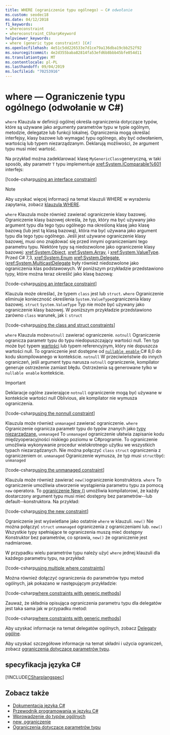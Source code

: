 ```yaml
---
title: WHERE (ograniczenie typu ogólnego) — C# odwołanie
ms.custom: seodec18
ms.date: 04/12/2018
f1_keywords:
- whereconstraint
- whereconstraint_CSharpKeyword
helpviewer_keywords:
- where (generic type constraint) [C#]
ms.openlocfilehash: 4e51c5dd226533e7d1ce79a136dba19cbb252f92
ms.sourcegitcommit: 4e2d355baba82814fa53efd6b8bbb45bfe054d11
ms.translationtype: MT
ms.contentlocale: pl-PL
ms.lasthandoff: 09/04/2019
ms.locfileid: "70253916"
---
```

# <a name="where-generic-type-constraint-c-reference"></a>where — Ograniczenie typu ogólnego (odwołanie w C#)

`where` Klauzula w definicji ogólnej określa ograniczenia dotyczące typów, które są używane jako argumenty parametrów typu w typie ogólnym, metodzie, delegatze lub funkcji lokalnej. Ograniczenia mogą określać interfejsy, klasy bazowe lub wymagać typu ogólnego, aby być odwołaniem, wartością lub typem niezarządzanym. Deklarują możliwości, że argument typu musi mieć wartość.

Na przykład można zadeklarować klasę `MyGenericClass`generyczną, w taki sposób, aby parametr `T` typu implementuje <xref:System.IComparable%601> interfejs:

[!code-csharp[using an interface constraint](~/samples/snippets/csharp/keywords/GenericWhereConstraints.cs#1)]

> [!NOTE]
> Aby uzyskać więcej informacji na temat klauzuli WHERE w wyrażeniu zapytania, zobacz [klauzula WHERE](where-clause.md).

`where` Klauzula może również zawierać ograniczenie klasy bazowej. Ograniczenie klasy bazowej określa, że typ, który ma być używany jako argument typu dla tego typu ogólnego ma określoną klasę jako klasę bazową (lub jest tą klasą bazową), która ma być używana jako argument typu dla tego typu ogólnego. Jeśli jest używane ograniczenie klasy bazowej, musi ono znajdować się przed innymi ograniczeniami tego parametru typu. Niektóre typy są niedozwolone jako ograniczenie klasy bazowej: <xref:System.Object>, <xref:System.Array>, i <xref:System.ValueType>. Przed C# 7,3, <xref:System.Enum> <xref:System.Delegate>, i<xref:System.MulticastDelegate> były również niedozwolone jako ograniczenia klas podstawowych. W poniższym przykładzie przedstawiono typy, które można teraz określić jako klasę bazową:

[!code-csharp[using an interface constraint](~/samples/snippets/csharp/keywords/GenericWhereConstraints.cs#2)]

Klauzula może określać, że typem `class` jest lub `struct`. `where` Ograniczenie eliminuje konieczność określenia `System.ValueType`ograniczenia klasy bazowej. `struct` `System.ValueType` Typ nie może być używany jako ograniczenie klasy bazowej. W poniższym przykładzie przedstawiono zarówno `class` warunek, jak i: `struct`

[!code-csharp[using the class and struct constraints](~/samples/snippets/csharp/keywords/GenericWhereConstraints.cs#3)]

`where` Klauzula może`notnull` zawierać ograniczenie. `notnull` Ograniczenie ogranicza parametr typu do typu niedopuszczający wartości null. Ten typ może być typem [wartości](struct.md) lub typem referencyjnym, który nie dopuszcza wartości null. To ograniczenie jest dostępne od [ `nullable enable` ](../../nullable-references.md#nullable-contexts) C# 8,0 do kodu skompilowanego w kontekście. `notnull` W przeciwieństwie do innych ograniczeń, jeśli argument typu narusza `notnull` ograniczenie, kompilator generuje ostrzeżenie zamiast błędu. Ostrzeżenia są generowane tylko w `nullable enable` kontekście. 

> [!IMPORTANT]
> Deklaracje ogólne zawierające `notnull` ograniczenie mogą być używane w kontekście wartości null Oblivious, ale kompilator nie wymusza ograniczenia.

[!code-csharp[using the nonnull constraint](~/samples/snippets/csharp/keywords/GenericWhereConstraints.cs#NotNull)]

Klauzula może również `unmanaged` zawierać ograniczenie. `where` Ograniczenie ogranicza parametr typu do typów znanych jako [typy niezarządzane.](../builtin-types/unmanaged-types.md) `unmanaged` To `unmanaged` ograniczenie ułatwia zapisanie kodu międzyoperacyjności niskiego poziomu w C#programie. To ograniczenie umożliwia wykonywanie procedur wielokrotnego użytku we wszystkich typach niezarządzanych. Nie można połączyć `class` `struct` ograniczenia z ograniczeniem or. `unmanaged` Ograniczenie wymusza, że typ musi `struct`być: `unmanaged`

[!code-csharp[using the unmanaged constraint](~/samples/snippets/csharp/keywords/GenericWhereConstraints.cs#4)]

Klauzula może również zawierać `new()`ograniczenie konstruktora. `where` To ograniczenie umożliwia utworzenie wystąpienia parametru typu za pomocą `new` operatora. To [ograniczenie New ()](new-constraint.md) umożliwia kompilatorowi, że każdy dostarczony argument typu musi mieć dostępny bez parametrów--lub default--konstruktora. Na przykład:

[!code-csharp[using the new constraint](~/samples/snippets/csharp/keywords/GenericWhereConstraints.cs#5)]

Ograniczenie jest wyświetlane jako ostatnie `where` w klauzuli. `new()` Nie można połączyć `struct` `unmanaged` ograniczenia z ograniczeniami lub. `new()` Wszystkie typy spełniające te ograniczenia muszą mieć dostępny Konstruktor bez parametrów, co sprawia, `new()` że ograniczenie jest nadmiarowe.

W przypadku wielu parametrów typu należy użyć `where` jednej klauzuli dla każdego parametru typu, na przykład:

[!code-csharp[using multiple where constraints](~/samples/snippets/csharp/keywords/GenericWhereConstraints.cs#6)]

Można również dołączyć ograniczenia do parametrów typu metod ogólnych, jak pokazano w następującym przykładzie:

[!code-csharp[where constraints with generic methods](~/samples/snippets/csharp/keywords/GenericWhereConstraints.cs#7)]

Zauważ, że składnia opisująca ograniczenia parametru typu dla delegatów jest taka sama jak w przypadku metod:

[!code-csharp[where constraints with generic methods](~/samples/snippets/csharp/keywords/GenericWhereConstraints.cs#8)]

Aby uzyskać informacje na temat delegatów ogólnych, zobacz [Delegaty ogólne](../../programming-guide/generics/generic-delegates.md).

Aby uzyskać szczegółowe informacje na temat składni i użycia ograniczeń, zobacz [ograniczenia dotyczące parametrów typu](../../programming-guide/generics/constraints-on-type-parameters.md).

## <a name="c-language-specification"></a>specyfikacja języka C#

 [!INCLUDE[CSharplangspec](~/includes/csharplangspec-md.md)]

## <a name="see-also"></a>Zobacz także

- [Dokumentacja języka C#](../index.md)
- [Przewodnik programowania w języku C#](../../programming-guide/index.md)
- [Wprowadzenie do typów ogólnych](../../programming-guide/generics/index.md)
- [new, ograniczenie](./new-constraint.md)
- [Ograniczenia dotyczące parametrów typu](../../programming-guide/generics/constraints-on-type-parameters.md)
